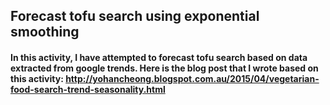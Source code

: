 ## Forecast tofu search using exponential smoothing

#### In this activity, I have attempted to forecast tofu search based on data extracted from google trends. Here is the blog post that I wrote based on this activity: http://yohancheong.blogspot.com.au/2015/04/vegetarian-food-search-trend-seasonality.html
